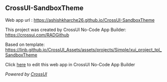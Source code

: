 ## CrossUI-SandboxTheme
Web app url : https://ashishkharche26.github.io/CrossUI-SandboxTheme

This project was created by CrossUI No-Code App Builder: https://crossui.com/RADGithub

Based on template: https://linb.github.io/CrossUI_Assets/assets/projects/Simple/xui_project_tpl_SandboxTheme

Click [here](https://crossui.com/RADGithub/#!from=github&owner=ashishkharche26&repo=CrossUI-SandboxTheme) to edit this web app in CrossUI No-Code App Builder

<i>Powered by [CrossUI](https://crossui.com)</i>
